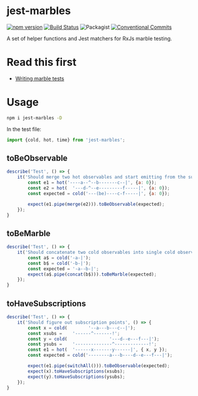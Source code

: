 # jest-marbles 
[![npm version](https://badge.fury.io/js/jest-marbles.svg)](https://badge.fury.io/js/jest-marbles) [![Build Status](https://travis-ci.org/meltedspark/jest-marbles.svg?branch=master)](https://travis-ci.org/meltedspark/jest-marbles) ![Packagist](https://img.shields.io/packagist/l/doctrine/orm.svg) [![Conventional Commits](https://img.shields.io/badge/Conventional%20Commits-1.0.0-yellow.svg)](https://conventionalcommits.org)


A set of helper functions and Jest matchers for RxJs marble testing.

# Read this first
 - [Writing marble tests](https://github.com/ReactiveX/rxjs/blob/master/doc/writing-marble-tests.md)

# Usage

```sh
npm i jest-marbles -D
```

In the test file:

```js
import {cold, hot, time} from 'jest-marbles';
```

## toBeObservable

```js
describe('Test', () => {
    it('Should merge two hot observables and start emitting from the subscription point', () => {
        const e1 = hot('----a--^--b-------c--|', {a: 0});
        const e2 = hot(  '---d-^--e---------f-----|', {a: 0});
        const expected = cold('---(be)----c-f-----|', {a: 0});

        expect(e1.pipe(merge(e2))).toBeObservable(expected);
    });
}
```

## toBeMarble

```js
describe('Test', () => {
    it('Should concatenate two cold observables into single cold observable', () => {
        const a$ = cold('-a-|');
        const b$ = cold('-b-|');
        const expected = '-a--b-|';
        expect(a$.pipe(concat(b$))).toBeMarble(expected);
    });
}
```

## toHaveSubscriptions

```js
describe('Test', () => {
    it('Should figure out subscription points', () => {
        const x = cold(        '--a---b---c--|');
        const xsubs =    '------^-------!';
        const y = cold(                '---d--e---f---|');
        const ysubs =    '--------------^-------------!';
        const e1 = hot(  '------x-------y------|', { x, y });
        const expected = cold('--------a---b----d--e---f---|');

        expect(e1.pipe(switchAll())).toBeObservable(expected);
        expect(x).toHaveSubscriptions(xsubs);
        expect(y).toHaveSubscriptions(ysubs);
    });
}
```


